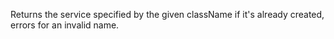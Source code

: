 Returns the service specified by the given className if it's already
created, errors for an invalid name.